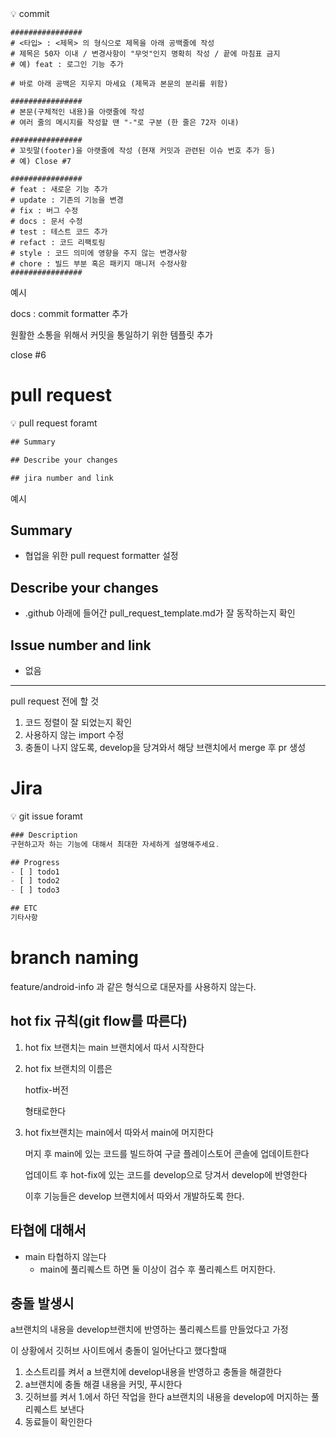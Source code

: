 <aside>
💡 commit

```
################
# <타입> : <제목> 의 형식으로 제목을 아래 공백줄에 작성
# 제목은 50자 이내 / 변경사항이 "무엇"인지 명확히 작성 / 끝에 마침표 금지
# 예) feat : 로그인 기능 추가

# 바로 아래 공백은 지우지 마세요 (제목과 본문의 분리를 위함)

################
# 본문(구체적인 내용)을 아랫줄에 작성
# 여러 줄의 메시지를 작성할 땐 "-"로 구분 (한 줄은 72자 이내)

################
# 꼬릿말(footer)을 아랫줄에 작성 (현재 커밋과 관련된 이슈 번호 추가 등)
# 예) Close #7

################
# feat : 새로운 기능 추가
# update : 기존의 기능을 변경
# fix : 버그 수정
# docs : 문서 수정
# test : 테스트 코드 추가
# refact : 코드 리팩토링
# style : 코드 의미에 영향을 주지 않는 변경사항
# chore : 빌드 부분 혹은 패키지 매니저 수정사항
################
```

예시

docs : commit formatter 추가

원활한 소통을 위해서 커밋을 통일하기 위한 템플릿 추가

close #6

</aside>

# pull request

<aside>
💡 pull request foramt

```jsx
## Summary

## Describe your changes

## jira number and link
```

예시

## Summary

- 협업을 위한 pull request formatter 설정

## Describe your changes

- .github 아래에 들어간 pull_request_template.md가 잘 동작하는지 확인

## Issue number and link

- 없음

---

pull request 전에 할 것

1. 코드 정렬이 잘 되었는지 확인
2. 사용하지 않는 import 수정
3. 충돌이 나지 않도록, develop을 당겨와서 해당 브랜치에서 merge 후 pr 생성

</aside>

# Jira

<aside>
💡 git issue foramt

```jsx
### Description
구현하고자 하는 기능에 대해서 최대한 자세하게 설명해주세요.

## Progress
- [ ] todo1
- [ ] todo2
- [ ] todo3

## ETC
기타사항
```

</aside>

# branch naming

feature/android-info 과 같은 형식으로 대문자를 사용하지 않는다.

## hot fix 규칙(git flow를 따른다)

1. hot fix 브랜치는 main 브랜치에서 따서 시작한다
2. hot fix 브랜치의 이름은

   hotfix-버전

   형태로한다

3. hot fix브랜치는 main에서 따와서 main에 머지한다

   머지 후 main에 있는 코드를 빌드하여 구글 플레이스토어 콘솔에 업데이트한다

   업데이트 후 hot-fix에 있는 코드를 develop으로 당겨서 develop에 반영한다

   이후 기능들은 develop 브랜치에서 따와서 개발하도록 한다.

## 타협에 대해서

- main 타협하지 않는다
  - main에 풀리퀘스트 하면 둘 이상이 검수 후 풀리퀘스트 머지한다.

## 충돌 발생시

a브랜치의 내용을 develop브랜치에 반영하는 풀리퀘스트를 만들었다고 가정

이 상황에서 깃허브 사이트에서 충돌이 일어난다고 했다할때

1. 소스트리를 켜서 a 브랜치에 develop내용을 반영하고 충돌을 해결한다
2. a브랜치에 충돌 해결 내용을 커밋, 푸시한다
3. 깃허브를 켜서 1.에서 하던 작업을 한다 a브랜치의 내용을 develop에 머지하는 풀리퀘스트 보낸다
4. 동료들이 확인한다

